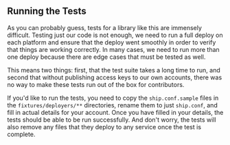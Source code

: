 Running the Tests
-----------------

As you can probably guess, tests for a library like this are immensely difficult. Testing just our code is not enough, we need to run a full deploy on each platform and ensure that the deploy went smoothly in order to verify that things are working correctly. In many cases, we need to run more than one deploy because there are edge cases that must be tested as well.

This means two things: first, that the test suite takes a long time to run, and second that without publishing access keys to our own accounts, there was no way to make these tests run out of the box for contributors.

If you'd like to run the tests, you need to copy the `ship.conf.sample` files in the `fixtures/deployers/**` directories, rename them to just `ship.conf`, and fill in actual details for your account. Once you have filled in your details, the tests should be able to be run successfully. And don't worry, the tests will also remove any files that they deploy to any service once the test is complete.

